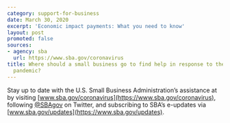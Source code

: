 ```yaml
---
category: support-for-business
date: March 30, 2020
excerpt: 'Economic impact payments: What you need to know'
layout: post
promoted: false
sources:
- agency: sba
  url: https://www.sba.gov/coronavirus
title: Where should a small business go to find help in response to the Coronavirus
  pandemic?
---
```


Stay up to date with the U.S. Small Business Administration’s assistance at by visiting [www.sba.gov/coronavirus](https://www.sba.gov/coronavirus), following [@SBAgov](https://twitter.com/SBAGov) on Twitter, and subscribing to SBA’s e-updates via [www.sba.gov/updates](https://www.sba.gov/updates).
